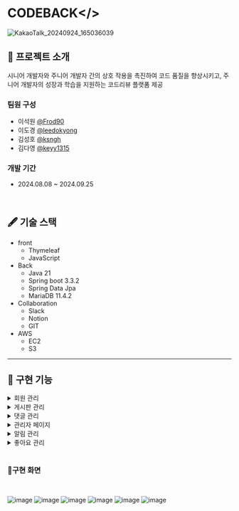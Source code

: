 # CODEBACK</>

![KakaoTalk_20240924_165036039](https://github.com/user-attachments/assets/d326edab-2837-4a59-a292-cdc3cf4848ae)


## 📖 프로젝트 소개

시니어 개발자와 주니어 개발자 간의 상호 작용을 촉진하여 코드 품질을 향상시키고, 주니어 개발자의 성장과 학습을 지원하는 코드리뷰 플랫폼 제공

### 팀원 구성
* 이석원   [@Frod90](https://github.com/Frod90)
* 이도경   [@leedokyong](https://github.com/leedokyong)
* 김성호   [@ksngh](https://github.com/ksngh)
* 김다영   [@keyy1315](https://github.com/keyy1315)

### 개발 기간
* 2024.08.08 ~ 2024.09.25

  
<br>


## 🖋 기술 스택
* front
  * Thymeleaf
  * JavaScript
* Back
  * Java 21
  * Spring boot 3.3.2
  * Spring Data Jpa
  * MariaDB 11.4.2
* Collaboration
  * Slack
  * Notion
  * GIT
* AWS
  * EC2
  * S3



<hr />

## 📌 구현 기능

<details><summary>회원 관리</summary>


 * [API](https://github.com/HTA-2402-TEAM3/codeback/blob/master/src/main/java/kr/codeback/api/MemberRestController.java)
 * 로그인
   * oAuth 로그인
   * 자사 이메일 로그인
 * 회원가입
   * oAuth 회원가입
   * 자사 이메일 회원가입
 * 로그아웃
 * 유저 정보수정
 * 유저 삭제
 * 유저 정보 불러오기
   * [토큰 받아오기](https://github.com/HTA-2402-TEAM3/codeback/blob/master/src/main/java/kr/codeback/util/JwtUtil.java)
   * 토큰 유저 정보 추출
</details>

<details><summary>게시판 관리
</summary>

 * [API(코드 리뷰 게시판)](https://github.com/HTA-2402-TEAM3/codeback/blob/master/src/main/java/kr/codeback/api/CodeReviewRestController.java)
 * [API(프로젝트 리뷰 게시판)](https://github.com/HTA-2402-TEAM3/codeback/blob/master/src/main/java/kr/codeback/api/ProjectReviewRestController.java)
 * 게시판 생성
   * 마크다운 에디터 사용
   * aws s3 이미지 업로드
 * 게시판 삭제
 * 게시판 수정
 * 게시판 조회
   * 게시판 검색 조건별 게시글 목록 조회
</details>

<details><summary>댓글 관리</summary>

* [API(코드 리뷰 댓글)](https://github.com/HTA-2402-TEAM3/codeback/blob/master/src/main/java/kr/codeback/api/CodeReviewCommentRestController.java)
* [API(프로젝트 리뷰 댓글)](https://github.com/HTA-2402-TEAM3/codeback/blob/master/src/main/java/kr/codeback/api/ProjectReviewCommentRestController.java)
 * 댓글 생성
 * 댓글 삭제
 * 댓글 수정
</details>
<details><summary>관리자 페이지</summary>

* [API](https://github.com/HTA-2402-TEAM3/codeback/blob/master/src/main/java/kr/codeback/controller/AdminRestController.java)
* 회원 목록 조회
* 회원 권한 변경
* 회원 삭제
* [통계](https://github.com/HTA-2402-TEAM3/codeback/blob/master/src/main/java/kr/codeback/controller/AdminController.java)
  * 언어별 작성된 게시글 개수
  * 비활성화된 회원 수
  * 날짜 별 게시글, 댓글, 좋아요 수
</details>

<details><summary>알림 관리</summary>

* [API](https://github.com/HTA-2402-TEAM3/codeback/blob/master/src/main/java/kr/codeback/api/NotificationRestController.java)
 * 알림 보기
 * 알림 삭제
 * 알림 읽음 처리
   * 전체 읽음 처리
   * 개별 읽음 처리
 * 알림 생성
</details>

<details><summary>좋아요 관리</summary>

* [Service](https://github.com/HTA-2402-TEAM3/codeback/blob/master/src/main/java/kr/codeback/service/impl/PreferenceServiceImpl.java)
* 게시글 좋아요 생성
* 댓글 좋아요 생성
</details>
<br />

### 🎨구현 화면
<br />

![image](https://github.com/user-attachments/assets/a785964e-098d-4d64-aebb-f717555c5349)
![image](https://github.com/user-attachments/assets/0f853114-d244-4dfe-a9d4-5ad0cb270f63)
![image](https://github.com/user-attachments/assets/8faaca51-79d2-4ddb-8e9c-97882b7b99f9)
![image](https://github.com/user-attachments/assets/bf822e5a-7264-4dd2-8f54-2e43045439f9)
![image](https://github.com/user-attachments/assets/7fb6cd56-87c7-436f-bccb-42dcd0df7c2a)
![image](https://github.com/user-attachments/assets/4e1cb91a-c889-42fd-81be-092253cc44af)










